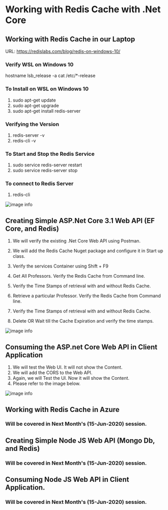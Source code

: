 # Working with Redis Cache with .Net Core

## Working with Redis Cache in our Laptop

URL: <https://redislabs.com/blog/redis-on-windows-10/>

### Verify WSL on Windows 10

hostname
lsb_release -a
cat /etc/\*-release

### To Install on WSL on Windows 10

1. sudo apt-get update
2. sudo apt-get upgrade
3. sudo apt-get install redis-server

### Verifying the Version

1. redis-server -v
2. redis-cli -v

### To Start and Stop the Redis Service

1. sudo service redis-server restart
2. sudo service redis-server stop

### To connect to Redis Server

1. redis-cli

![image info](./Images/Local_Redis_Cache.jpg)

## Creating Simple ASP.Net Core 3.1 Web API (EF Core, and Redis)

1. We will verify the existing .Net Core Web API using Postman.
2. We will add the Redis Cache Nuget package and configure it in Start up class.
3. Verify the services Container using Shift + F9

4. Get All Professors. Verify the Redis Cache from Command line.
5. Verify the Time Stamps of retrieval with and without Redis Cache.
6. Retrieve a particular Professor. Verify the Redis Cache from Command line.
7. Verify the Time Stamps of retrieval with and without Redis Cache.
8. Delete OR Wait till the Cache Expiration and verify the time stamps.

![image info](./Images/DataAccess_With_And_Without_Cache.jpg)

## Consuming the ASP.net Core Web API in Client Application

1. We will test the Web UI. It will not show the Content.
2. We will add the CORS to the Web API.
3. Again, we will Test the UI. Now it will show the Content.
4. Please refer to the image below.

![image info](./Images/WebUI_Consuming_DotNet_WebAPI.jpg)

## Working with Redis Cache in Azure

### Will be covered in Next Month's (15-Jun-2020) session.

## Creating Simple Node JS Web API (Mongo Db, and Redis)

### Will be covered in Next Month's (15-Jun-2020) session.

## Consuming Node JS Web API in Client Application.

### Will be covered in Next Month's (15-Jun-2020) session.

